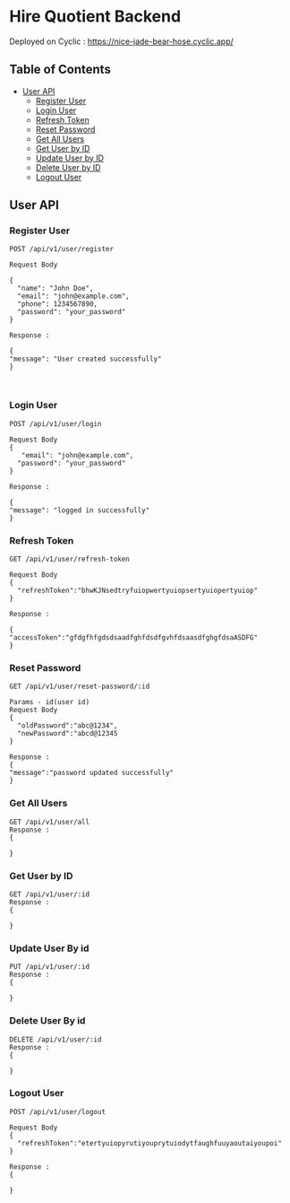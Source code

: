 # Hire Quotient Backend

Deployed on Cyclic : https://nice-jade-bear-hose.cyclic.app/

## Table of Contents

- [User API](#user-api)
  - [Register User](#register-user)
  - [Login User](#login-user)
  - [Refresh Token](#refresh-token)
  - [Reset Password](#reset-password)
  - [Get All Users](#get-all-users)
  - [Get User by ID](#get-user-by-id)
  - [Update User by ID](#update-user-by-id)
  - [Delete User by ID](#delete-user-by-id)
  - [Logout User](#logout-user)

## User API

### Register User

```http
POST /api/v1/user/register

Request Body

{
  "name": "John Doe",
  "email": "john@example.com",
  "phone": 1234567890,
  "password": "your_password"
}

Response :

{
"message": "User created successfully"
}



```

### Login User

```http
POST /api/v1/user/login

Request Body
{
   "email": "john@example.com",
  "password": "your_password"
}

Response :

{
"message": "logged in successfully"
}
```

### Refresh Token

```http
GET /api/v1/user/refresh-token

Request Body
{
  "refreshToken":"bhwKJNsedtryfuiopwertyuiopsertyuiopertyuiop"
}

Response :

{
"accessToken":"gfdgfhfgdsdsaadfghfdsdfgvhfdsaasdfghgfdsaASDFG"
}
```

### Reset Password

```http
GET /api/v1/user/reset-password/:id

Params - id(user id)
Request Body
{
  "oldPassword":"abc@1234",
  "newPassword":"abcd@12345
}

Response :
{
"message":"password updated successfully"
}
```

### Get All Users

```http
GET /api/v1/user/all
Response :
{

}
```

### Get User by ID

```http
GET /api/v1/user/:id
Response :
{

}
```

### Update User By id

```http
PUT /api/v1/user/:id
Response :
{

}
```

### Delete User By id

```http
DELETE /api/v1/user/:id
Response :
{

}
```

### Logout User

```http
POST /api/v1/user/logout

Request Body
{
  "refreshToken":"etertyuiopyrutiyouprytuiodytfaughfuuyaoutaiyoupoi"
}

Response :
{

}
```
